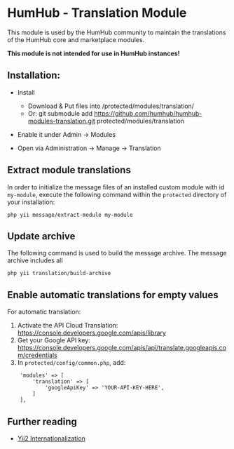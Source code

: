 HumHub - Translation Module
===========================

This module is used by the HumHub community to maintain the translations of the HumHub core and marketplace modules.

**This module is not intended for use in HumHub instances!**

## Installation:

- Install 
  - Download & Put files into /protected/modules/translation/
  - Or: git submodule add https://github.com/humhub/humhub-modules-translation.git protected/modules/translation

- Enable it under Admin -> Modules
- Open via Administration -> Manage -> Translation

## Extract module translations

In order to initialize the message files of an installed custom module with id `my-module`, execute the following command within the
`protected` directory of your installation:

```
php yii message/extract-module my-module
```

## Update archive

The following command is used to build the message archive. The message archive includes all

```
php yii translation/build-archive
```

## Enable automatic translations for empty values

For automatic translation:
1. Activate the API Cloud Translation: https://console.developers.google.com/apis/library
2. Get your Google API key: https://console.developers.google.com/apis/api/translate.googleapis.com/credentials
3. In `protected/config/common.php`, add:
```
    'modules' => [
        'translation' => [
            'googleApiKey' => 'YOUR-API-KEY-HERE',
        ]
    ],
```

## Further reading

- [Yii2 Internationalization](https://www.yiiframework.com/doc/guide/2.0/en/tutorial-i18n#internationalization)